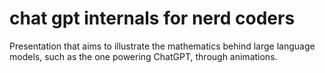 # chat gpt internals for nerd coders

Presentation that aims to illustrate the mathematics behind large language models, such as the one powering ChatGPT, through animations.
